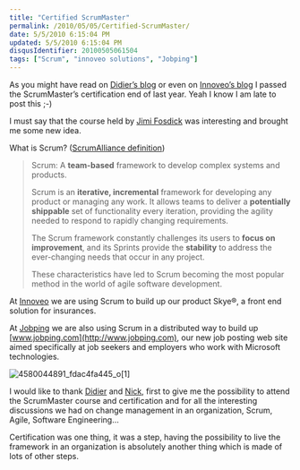 ```yaml
---
title: "Certified ScrumMaster"
permalink: /2010/05/05/Certified-ScrumMaster/
date: 5/5/2010 6:15:04 PM
updated: 5/5/2010 6:15:04 PM
disqusIdentifier: 20100505061504
tags: ["Scrum", "innoveo solutions", "Jobping"]
---
```

As you might have read on [Didier’s blog](http://didierbeck.com/2010/01/laurent-is-a-certified-scrummaster/) or even on [Innoveo’s blog](http://blog.innoveo.com/post/Laurent-is-a-Certified-ScrumMaster!.aspx) I passed the ScrumMaster’s certification end of last year. Yeah I know I am late to post this ;-)

I must say that the course held by [Jimi Fosdick](http://www.danube.com/company/bios/jimi) was interesting and brought me some new idea.
<!-- more -->

What is Scrum? ([ScrumAlliance definition](http://www.scrumalliance.org/))

> Scrum: A **team-based** framework to develop complex systems and products.
> 
> Scrum is an **iterative, incremental** framework for developing any product or managing any work. It allows teams to deliver a **potentially shippable** set of functionality every iteration, providing the agility needed to respond to rapidly changing requirements.
> 
> The Scrum framework constantly challenges its users to **focus on improvement**, and its Sprints provide the **stability** to address the ever-changing needs that occur in any project.
> 
> These characteristics have led to Scrum becoming the most popular method in the world of agile software development.

 At [Innoveo](http://www.innoveo.com/) we are using Scrum to build up our product Skye®, a front end solution for insurances.

At [Jobping](http://www.jobping.com/) we are also using Scrum in a distributed way to build up [www.jobping.com](http://www.jobping.com), our new job posting web site aimed specifically at job seekers and employers who work with Microsoft technologies.

![4580044891_fdac4fa445_o[1]](/images/4580044891_fdac4fa445_o%5B1%5D.jpg "4580044891_fdac4fa445_o[1]")

I would like to thank [Didier](http://didierbeck.com/) and [Nick](http://zonenick.blogspot.com/), first to give me the possibility to attend the ScrumMaster course and certification  and for all the interesting discussions we had on change management in an organization, Scrum, Agile, Software Engineering…

Certification was one thing, it was a step, having the possibility to live the framework in an organization is absolutely another thing which is made of lots of other steps.
